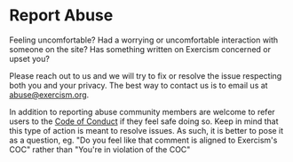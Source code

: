 # Report Abuse

Feeling uncomfortable? Had a worrying or uncomfortable interaction with someone on the site? Has something written on Exercism concerned or upset you?

Please reach out to us and we will try to fix or resolve the issue respecting both you and your privacy. The best way to contact us is to email us at [abuse@exercism.org](mailto:abuse@exercism.org).

In addition to reporting abuse community members are welcome to refer users to the [Code of Conduct](/docs/using/legal/code-of-conduct) if they feel safe doing so.
Keep in mind that this type of action is meant to resolve issues. As such, it is better to pose it as a question, eg. "Do you feel like that comment is aligned to Exercism's COC" rather than "You're in violation of the COC"
